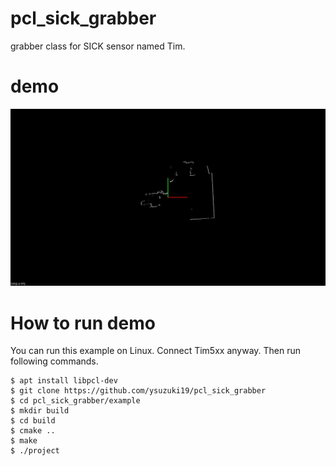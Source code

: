 # pcl_sick_grabber
grabber class for SICK sensor named Tim.

# demo
<p align="center"><img src="tim_grabber_demo.gif"></p>

# How to run demo
You can run this example on Linux.
Connect Tim5xx anyway.
Then run following commands.

```
$ apt install libpcl-dev
$ git clone https://github.com/ysuzuki19/pcl_sick_grabber
$ cd pcl_sick_grabber/example
$ mkdir build
$ cd build
$ cmake ..
$ make
$ ./project
```
